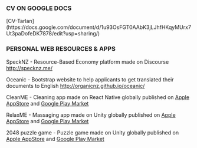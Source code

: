 <h3>CV ON GOOGLE DOCS</h3>
[CV-Tarlan](https://docs.google.com/document/d/1u93OsFGT0AAbK3jLJhfHKqyMUrx7Ut3paDofeDK7878/edit?usp=sharing/)

<h3>PERSONAL WEB RESOURCES & APPS</h3>

SpeckNZ - Resource-Based Economy platform made on Discourse http://specknz.me/ 

Oceanic - Bootstrap website to help applicants to get translated their documents to English http://organicnz.github.io/oceanic/

CleanME - Cleaning app made on React Native globally published on [Apple AppStore](https://itunes.apple.com/nz/app/cleanme-cleaning-services/id1181291989?mt=8/) and [Google Play Market](https://play.google.com/store/apps/details?id=com.cleanme.cleanme/) 

RelaxME - Massaging app made on Unity globally published on [Apple AppStore](https://itunes.apple.com/nz/app/relaxme-massage-services/id1186184398?mt=8/) and [Google Play Market](https://play.google.com/store/apps/details?id=com.specknz.relaxme/)

2048 puzzle game - Puzzle game made on Unity globally published on [Apple AppStore](https://itunes.apple.com/nz/app/2048-logic-puzzle-game/id1193111277?mt=8/) and [Google Play Market](https://play.google.com/store/apps/details?id=me.specknz.puzzle)
